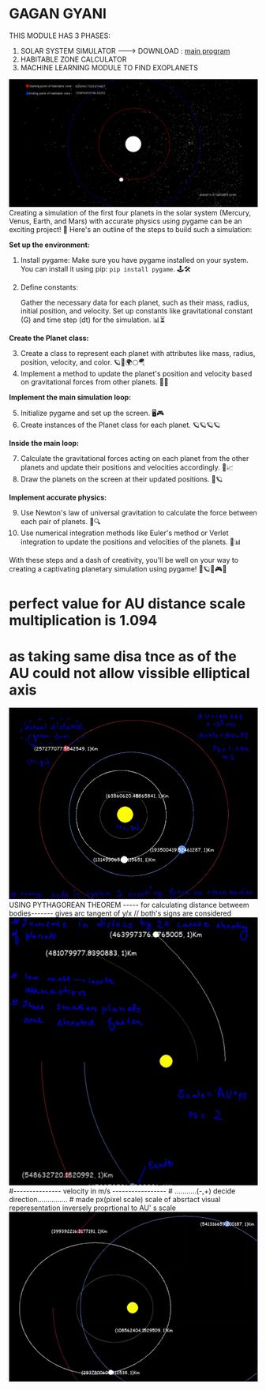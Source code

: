
# GAGAN GYANI

THIS MODULE HAS 3 PHASES:
1. SOLAR SYSTEM SIMULATOR    ---> DOWNLOAD : <a href= "https://github.com/ambiguousphoton/Gagan-Gayani/blob/main/gagan_gyani.py">main program</a>
2. HABITABLE ZONE CALCULATOR  
3. MACHINE LEARNING MODULE TO FIND EXOPLANETS 


<img src="gagangyani.PNG">
Creating a simulation of the first four planets in the solar system (Mercury, Venus, Earth, and Mars) with accurate physics using pygame can be an exciting project! 🌌 Here's an outline of the steps to build such a simulation:

**Set up the environment:**

1. Install pygame: Make sure you have pygame installed on your system. You can install it using pip: `pip install pygame`. 🕹️🛠️
2. Define constants:

   Gather the necessary data for each planet, such as their mass, radius, initial position, and velocity. Set up constants like gravitational constant (G) and time step (dt) for the simulation. 📊⏳

**Create the Planet class:**

3. Create a class to represent each planet with attributes like mass, radius, position, velocity, and color. 🪐📏🌍🌕🪂
4. Implement a method to update the planet's position and velocity based on gravitational forces from other planets. 🚀🌠

**Implement the main simulation loop:**

5. Initialize pygame and set up the screen. 🖥️🎮
6. Create instances of the Planet class for each planet. 🪐🪐🪐🪐

**Inside the main loop:**

7. Calculate the gravitational forces acting on each planet from the other planets and update their positions and velocities accordingly. 🌌📈
8. Draw the planets on the screen at their updated positions. 🎨🪐

**Implement accurate physics:**

9. Use Newton's law of universal gravitation to calculate the force between each pair of planets. 🌌🔍
10. Use numerical integration methods like Euler's method or Verlet integration to update the positions and velocities of the planets. 🧮📊

With these steps and a dash of creativity, you'll be well on your way to creating a captivating planetary simulation using pygame! 🚀🪐🌠🎮🌌
# perfect value for AU distance scale multiplication is 1.094 
# as taking same disa tnce as of the AU could not allow vissible elliptical axis 
<img src="planet.PNG">
USING PYTHAGOREAN THEOREM ----- for calculating distance betweem bodies-------
gives arc tangent of y/x // both's signs are considered
<img src="plant.PNG">
#--------------- velocity in m/s -----------------
# ...........(-,+) decide direction...............
# made px(pixel scale) scale of absrtact visual reperesentation inversely proprtional to AU' s scale
<img src="plnt.PNG">

